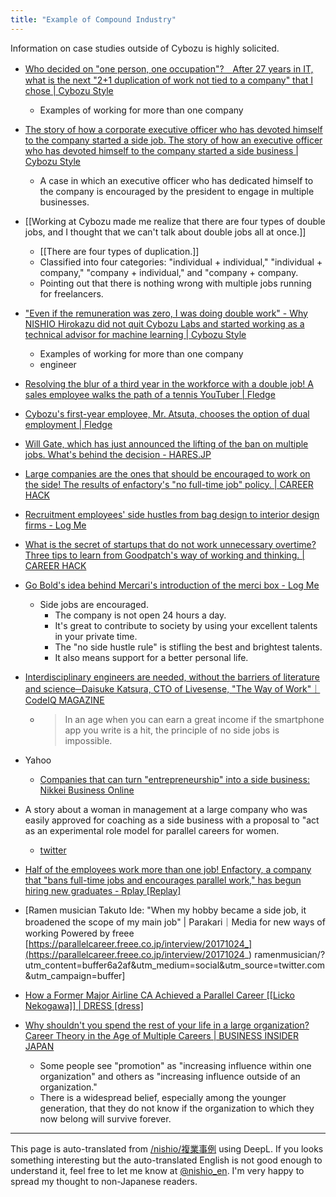 ```yaml
---
title: "Example of Compound Industry"
---
```


Information on case studies outside of Cybozu is highly solicited.

- [Who decided on "one person, one occupation"?　After 27 years in IT, what is the next "2+1 duplication of work not tied to a company" that I chose | Cybozu Style](https://cybozushiki.cybozu.co.jp/articles/m000379.html)
    - Examples of working for more than one company

- [The story of how a corporate executive officer who has devoted himself to the company started a side job. The story of how an executive officer who has devoted himself to the company started a side business | Cybozu Style](https://cybozushiki.cybozu.co.jp/articles/m001198.html)
    - A case in which an executive officer who has dedicated himself to the company is encouraged by the president to engage in multiple businesses.

- [[Working at Cybozu made me realize that there are four types of double jobs, and I thought that we can't talk about double jobs all at once.]]
    - [[There are four types of duplication.]]
    - Classified into four categories: "individual + individual," "individual + company," "company + individual," and "company + company.
    - Pointing out that there is nothing wrong with multiple jobs running for freelancers.

- ["Even if the remuneration was zero, I was doing double work" - Why NISHIO Hirokazu did not quit Cybozu Labs and started working as a technical advisor for machine learning | Cybozu Style](https://cybozushiki.cybozu.co.jp/articles/m001358.html)
    - Examples of working for more than one company
    - engineer

- [Resolving the blur of a third year in the workforce with a double job! A sales employee walks the path of a tennis YouTuber | Fledge](https://fledge.jp/article/tennis-gon)
- [Cybozu's first-year employee, Mr. Atsuta, chooses the option of dual employment | Fledge](https://fledge.jp/article/cybozu-atsuta)

- [Will Gate, which has just announced the lifting of the ban on multiple jobs. What's behind the decision - HARES.JP](http://hares.jp/2016/08/01/willgate-interview01/)
- [Large companies are the ones that should be encouraged to work on the side! The results of enfactory's "no full-time job" policy. | CAREER HACK](http://careerhack.en-japan.com/report/detail/461)
- [Recruitment employees' side hustles from bag design to interior design firms - Log Me](http://logmi.jp/72284)
- [What is the secret of startups that do not work unnecessary overtime? Three tips to learn from Goodpatch's way of working and thinking. | CAREER HACK](http://careerhack.en-japan.com/report/detail/558)
- [Go Bold's idea behind Mercari's introduction of the merci box - Log Me](http://logmi.jp/129759?pg=3)
    - Side jobs are encouraged.
        - The company is not open 24 hours a day.
        - It's great to contribute to society by using your excellent talents in your private time.
        - The "no side hustle rule" is stifling the best and brightest talents.
        - It also means support for a better personal life.
- [Interdisciplinary engineers are needed, without the barriers of literature and science─Daisuke Katsura, CTO of Livesense, "The Way of Work"｜CodeIQ MAGAZINE](https://codeiq.jp/magazine/2015/02/21495/)
    - > In an age when you can earn a great income if the smartphone app you write is a hit, the principle of no side jobs is impossible.

- Yahoo
    - [Companies that can turn "entrepreneurship" into a side business: Nikkei Business Online](http://business.nikkeibp.co.jp/article/topics/20130708/250808/)

- A story about a woman in management at a large company who was easily approved for coaching as a side business with a proposal to "act as an experimental role model for parallel careers for women.
    - [twitter](https://twitter.com/sr_takuchan/status/923423413338644480)

- [Half of the employees work more than one job! Enfactory, a company that "bans full-time jobs and encourages parallel work," has begun hiring new graduates - Rplay [Replay]](http://rplay.me/1962)

- [Ramen musician Takuto Ide: "When my hobby became a side job, it broadened the scope of my main job" | Parakari｜Media for new ways of working Powered by freee [https://parallelcareer.freee.co.jp/interview/20171024_](https://parallelcareer.freee.co.jp/interview/20171024_) ramenmusician/?utm_content=buffer6a2af&utm_medium=social&utm_source=twitter.com&utm_campaign=buffer]

- [How a Former Major Airline CA Achieved a Parallel Career [[Licko Nekogawa]] | DRESS [dress]](https://p-dress.jp/articles/5195)

- [Why shouldn't you spend the rest of your life in a large organization? Career Theory in the Age of Multiple Careers | BUSINESS INSIDER JAPAN](https://www.businessinsider.jp/post-106071)
    - Some people see "promotion" as "increasing influence within one organization" and others as "increasing influence outside of an organization."
    - There is a widespread belief, especially among the younger generation, that they do not know if the organization to which they now belong will survive forever.
---
This page is auto-translated from [/nishio/複業事例](https://scrapbox.io/nishio/複業事例) using DeepL. If you looks something interesting but the auto-translated English is not good enough to understand it, feel free to let me know at [@nishio_en](https://twitter.com/nishio_en). I'm very happy to spread my thought to non-Japanese readers.